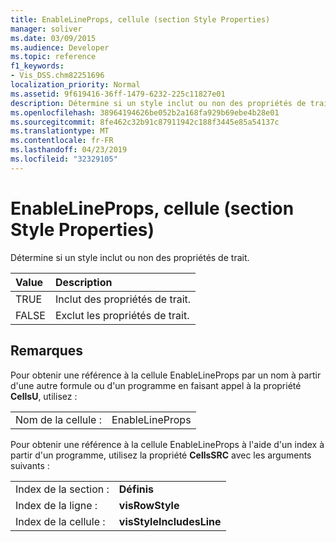 ```yaml
---
title: EnableLineProps, cellule (section Style Properties)
manager: soliver
ms.date: 03/09/2015
ms.audience: Developer
ms.topic: reference
f1_keywords:
- Vis_DSS.chm82251696
localization_priority: Normal
ms.assetid: 9f619416-36ff-1479-6232-225c11827e01
description: Détermine si un style inclut ou non des propriétés de trait.
ms.openlocfilehash: 38964194626be052b2a168fa929b69ebe4b28e01
ms.sourcegitcommit: 8fe462c32b91c87911942c188f3445e85a54137c
ms.translationtype: MT
ms.contentlocale: fr-FR
ms.lasthandoff: 04/23/2019
ms.locfileid: "32329105"
---
```

# <a name="enablelineprops-cell-style-properties-section"></a>EnableLineProps, cellule (section Style Properties)

Détermine si un style inclut ou non des propriétés de trait.
  
|**Value**|**Description**|
|:-----|:-----|
|TRUE  <br/> |Inclut des propriétés de trait.  <br/> |
|FALSE  <br/> |Exclut les propriétés de trait.  <br/> |
   
## <a name="remarks"></a>Remarques

Pour obtenir une référence à la cellule EnableLineProps par un nom à partir d'une autre formule ou d'un programme en faisant appel à la propriété **CellsU**, utilisez : 
  
|||
|:-----|:-----|
|Nom de la cellule :  <br/> |EnableLineProps  <br/> |
   
Pour obtenir une référence à la cellule EnableLineProps à l'aide d'un index à partir d'un programme, utilisez la propriété **CellsSRC** avec les arguments suivants : 
  
|||
|:-----|:-----|
|Index de la section :  <br/> |**Définis** <br/> |
|Index de la ligne :  <br/> |**visRowStyle** <br/> |
|Index de la cellule :  <br/> |**visStyleIncludesLine** <br/> |
   


